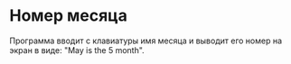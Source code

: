 # Номер месяца
Программа вводит с клавиатуры имя месяца и выводит его номер на экран в виде: "May is the 5 month".
